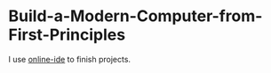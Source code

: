 # Build-a-Modern-Computer-from-First-Principles

I use [online-ide](https://nand2tetris.github.io/web-ide/chip) to finish projects.
